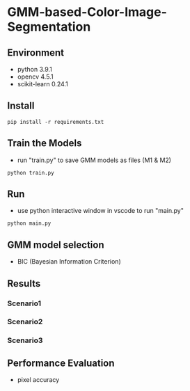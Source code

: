 # GMM-based-Color-Image-Segmentation

## Environment
* python 3.9.1
* opencv 4.5.1
* scikit-learn 0.24.1

## Install
```
pip install -r requirements.txt
```

## Train the Models
* run "train.py" to save GMM models as files (M1 & M2)
```
python train.py
```

## Run
* use python interactive window in vscode to run "main.py"
```
python main.py
```

## GMM model selection
* BIC (Bayesian Information Criterion)

## Results
### Scenario1
### Scenario2
### Scenario3

## Performance Evaluation
* pixel accuracy